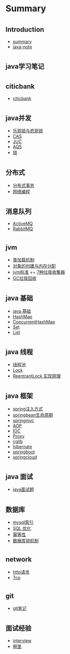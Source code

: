 # Summary


#  
   ## Introduction
   + [summary](README.md)
   + [java-note](Book.md)
#
   ## java学习笔记

#   
   ## citicbank   
   + [citicbank](citicbank/张科老师学习知识点.md)
   
#   
   ## java并发     
  + [乐观锁与悲观锁](并发/乐观锁与悲观锁.md)
  + [CAS](并发/CAS.md)
  + [JUC](并发/JUC.md)
  + [AQS](并发/AQS原理.md)
  + [锁](并发/锁.md)

#    
   ## 分布式     
  + [分布式事务](分布式/分布式事务.md)
  + [网络编程](分布式/网络编程.md)

#
   ## 消息队列
   + [ActiveMQ](消息队列/ActiveMQ.md)   
   + [RabbitMQ](消息队列/RabbitMQ.md)

#
   ## jvm
   + [类加载机制](java/jvm/类加载机制.md)
   + [对象的创建与内存分配](java/jvm/对象的创建与内存分配.md)
   + [jvm标准](java/jvm/jvm标准.md)
   ++ [7种垃圾收集器](java/jvm/垃圾收集器.md)
   + [GC垃圾回收](java/jvm/GC.md)

#
   ## java 基础
   + [java 基础](java/java基础/java基础.md)
   + [HashMap](java/java基础/HashMap.md)
   + [ConcurrentHashMap](java/java基础/ConcurrentHashMap.md)
   + [Set](java/java基础/Set.md)
   + [List](java/java基础/List.md)

#
   ## java 线程
   + [线程池](java/java线程/java多线程.md)
   + [Lock](java/java线程/lock.md)
   + [ReentrantLock 实现原理](java/java线程/ReentrantLock.md)

#
   ## java 框架
   + [spring注入方式](java/java框架/spring/spring注入方式.md)
   + [springbean生命周期](java/java框架/spring/SpringBean生命周期.md)
   + [springmvc](java/java框架/spring/SpringMVC.md)
   + [AOP](java/java框架/spring/AOP.md)
   + [IOC](java/java框架/spring/Ioc.md)
   + [Proxy](java/java框架/spring/proxy.md)
   + [cglib](java/java框架/spring/cglib.md)
   + [hibernate](java/java框架/hibernate.md)
   + [springboot](java/java框架/springboot.md)
   + [springcloud](java/java框架/springcloud.md)

#   
   ## java 面试
   - [java面试题](java/java面试题.md)

#
   ## 数据库
   - [mysql索引](数据库/MySQL/mysql索引.md)
   - [SQL 优化](数据库/MySQL/SQL优化.md)
   - [幂等性](数据库/幂等性.md)
   - [数据库锁机制](数据库/数据库锁机制.md)
   
# 
   ## network
   - [http请求](network/http.md)
   - [Tcp](network/TCP三次协议.md)

# 
   ## git 
   - [git笔记](git/gitnote.md)
   
# 
   ## 面试经验
   - [interview](面试经验/interview.md)
   - [啊里](面试经验/阿里大佬面试题.md)

       
